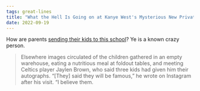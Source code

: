 ```yaml
---
tags: great-lines
title: "What the Hell Is Going on at Kanye West's Mysterious New Private School?"
date: 2022-09-19
---
```


How are parents [sending their kids to this school](https://www.rollingstone.com/music/music-features/kanye-west-donda-academy-school-1234593961/)? Ye is a known crazy person.

> Elsewhere images circulated of the children gathered in an empty warehouse, eating a nutritious meal at foldout tables, and meeting Celtics player Jaylen Brown, who said three kids had given him their autographs. “[They] said they will be famous,” he wrote on Instagram after his visit. “I believe them.